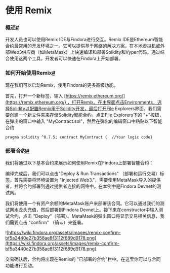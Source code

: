 # 使用 Remix

### 概述[#](https://wiki.findora.org/docs/dapp/remix#overview)

开发人员也可以使用Remix IDE与Findora进行交互。Remix IDE是Ethereum智能合约最常用的开发环境之一。它可以提供基于网络的解决方案，在本地虚拟机或外部Web3供应商（如MetaMask）上快速编译和部署Solidity和Vyper代码。通过结合使用这两个工具，开发者可以快速在Findora上开始部署。

### 如何开始使用Remix[#](https://wiki.findora.org/docs/dapp/remix#how-to-start-using-remix)

现在我们可以启动Remix，使用Findora的更多高级功能。

首先，打开一个新标签，输入 [https://remix.ethereum.org/](https://remix.ethereum.org/) ，打开Remix。在主界面点击Environments，选择Solidity以配置Remix用于Solidity开发，最后打开File Explorers界面，我们需要创建一个新文件夹来存储Solidity智能合约。点击File Explorers下的 "+"按钮，在弹出的窗口中输入 "MyContract.sol"，然后在弹出的编辑窗口中粘贴以下智能合约

`pragma solidity ^0.7.5;
contract MyContract {  //Your logic code}`

### 部署合约[#](https://wiki.findora.org/docs/dapp/remix#deploy-contract)

我们将通过以下基本合约来展示如何使用Remix在Findora上部署智能合约：

编译完成后，我们可以点击"Deploy & Run Transactions" （部署和运行交易）标签。首先需要将环境设置为 "Injected Web3."，需要使用MetaMask导入的提供者，并将合约部署到通过提供者连接的网络中。在本例中是Findora Devnet的测试网。

我们将使用一个有资产余额的MetaMask账户来部署该合同。它可以通过我们的测试网水龙头充值，然后部署到Findora Devnet上。接下来在constructor中输入测试合约，点击 "Deploy"（部署）。MetaMask的弹出窗口将显示交易相关信息，我们需要点击 "confirm" （确认）来签署。

![https://wiki.findora.org/assets/images/remix-confirm-bf5a3440e27b358ae8f3112f689d9178.png](https://wiki.findora.org/assets/images/remix-confirm-bf5a3440e27b358ae8f3112f689d9178.png)

交易确认后，合约将出现在Remix的 "已部署的合约"栏中。在这里你可以与合同功能进行互动。
